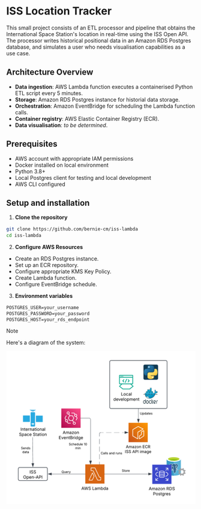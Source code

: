 # ISS Location Tracker
This small project consists of an ETL processor and pipeline that obtains the International Space Station's location in real-time using the ISS Open API. The processor writes historical positional data in an Amazon RDS Postgres database, and simulates a user who needs visualisation capabilities as a use case.

## Architecture Overview
- **Data ingestion**: AWS Lambda function executes a containerised Python ETL script every 5 minutes.
- **Storage**: Amazon RDS Postgres instance for historial data storage.
- **Orchestration**: Amazon EventBridge for scheduling the Lambda function calls.
- **Container registry**: AWS Elastic Container Registry (ECR).
- **Data visualisation**: *to be determined*.

## Prerequisites
- AWS account with appropriate IAM permissions
- Docker installed on local environment
- Python 3.8+
- Local Postgres client for testing and local development
- AWS CLI configured

## Setup and installation
1. **Clone the repository**
```bash
git clone https://github.com/bernie-cm/iss-lambda
cd iss-lambda
```
2. **Configure AWS Resources**
- Create an RDS Postgres instance.
- Set up an ECR repository.
- Configure appropriate KMS Key Policy.
- Create Lambda function.
- Configure EventBridge schedule.
3. **Environment variables**
```
POSTGRES_USER=your_username
POSTGRES_PASSWORD=your_password
POSTGRES_HOST=your_rds_endpoint
```

> [!NOTE]
> Here's a diagram of the system:

![Link](https://github.com/bernie-cm/iss-lambda/blob/main/assets/ISS%20API%20diagram.png)

